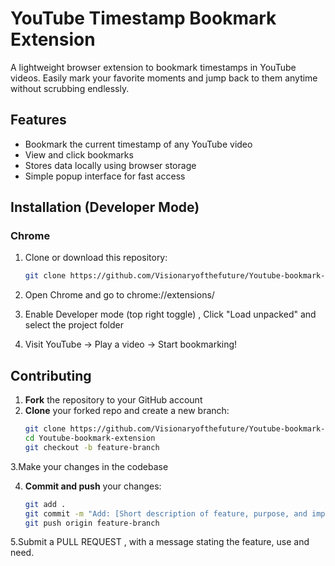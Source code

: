 # YouTube Timestamp Bookmark Extension

A lightweight browser extension to bookmark timestamps in YouTube videos. Easily mark your favorite moments and jump back to them anytime without scrubbing endlessly.

##  Features

-  Bookmark the current timestamp of any YouTube video
-  View and click bookmarks
-  Stores data locally using browser storage
-  Simple popup interface for fast access

##  Installation (Developer Mode)

### Chrome

1. Clone or download this repository:

   ```bash
   git clone https://github.com/Visionaryofthefuture/Youtube-bookmark-extension.git
2. Open Chrome and go to chrome://extensions/

3. Enable Developer mode (top right toggle) , Click "Load unpacked" and select the project folder

4. Visit YouTube → Play a video →  Start bookmarking!


##  Contributing

1. **Fork** the repository to your GitHub account
2. **Clone** your forked repo and create a new branch:
   ```bash
   git clone https://github.com/Visionaryofthefuture/Youtube-bookmark-extension.git
   cd Youtube-bookmark-extension
   git checkout -b feature-branch
 3.Make your changes in the codebase

4. **Commit and push** your changes:
   ```bash
   git add .
   git commit -m "Add: [Short description of feature, purpose, and improvement]"
   git push origin feature-branch
5.Submit a PULL REQUEST , with a message stating the feature, use and need.

